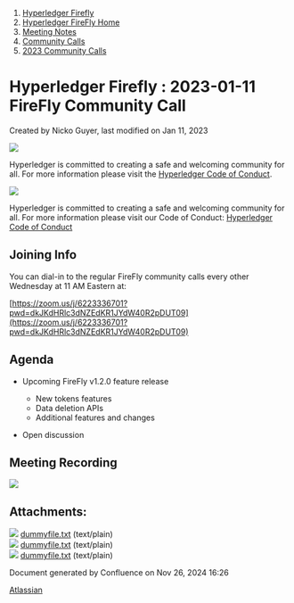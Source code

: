 1. [Hyperledger Firefly](index.html)
2. [Hyperledger FireFly Home](Hyperledger-FireFly-Home_20152345.html)
3. [Meeting Notes](Meeting-Notes_20156412.html)
4. [Community Calls](Community-Calls_20154671.html)
5. [2023 Community Calls](2023-Community-Calls_20156654.html)

# Hyperledger Firefly : 2023-01-11 FireFly Community Call

Created by Nicko Guyer, last modified on Jan 11, 2023

![](https://wiki.hyperledger.org/download/attachments/2392771/welcome.png?version=2&modificationDate=1572450107000&api=v2)

Hyperledger is committed to creating a safe and welcoming community for all. For more information please visit the [Hyperledger Code of Conduct](https://lf-hyperledger.atlassian.net/wiki/spaces/HYP/pages/19595281/Hyperledger+Code+of+Conduct).

![](https://wiki.hyperledger.org/download/attachments/29034696/Antitrustnotice.png?version=1&modificationDate=1581695654000&api=v2)

Hyperledger is committed to creating a safe and welcoming community for all. For more information please visit our Code of Conduct: [Hyperledger Code of Conduct](https://lf-hyperledger.atlassian.net/wiki/spaces/HYP/pages/19595281/Hyperledger+Code+of+Conduct)

## Joining Info

You can dial-in to the regular FireFly community calls every other Wednesday at 11 AM Eastern at:

[https://zoom.us/j/6223336701?pwd=dkJKdHRlc3dNZEdKR1JYdW40R2pDUT09](https://zoom.us/j/6223336701?pwd=dkJKdHRlc3dNZEdKR1JYdW40R2pDUT09)

## Agenda

- Upcoming FireFly v1.2.0 feature release
  
  - New tokens features
  - Data deletion APIs
  - Additional features and changes
- Open discussion

## Meeting Recording

![](plugins/servlet/confluence/placeholder/unknown-attachment)

## Attachments:

![](images/icons/bullet_blue.gif) [dummyfile.txt](attachments/20155001/20156657.txt) (text/plain)  
![](images/icons/bullet_blue.gif) [dummyfile.txt](attachments/20155001/20156655.txt) (text/plain)  
![](images/icons/bullet_blue.gif) [dummyfile.txt](attachments/20155001/20156656.txt) (text/plain)

Document generated by Confluence on Nov 26, 2024 16:26

[Atlassian](http://www.atlassian.com/)
